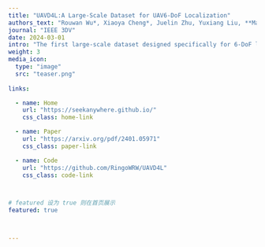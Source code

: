 ```yaml
---
title: "UAVD4L:A Large-Scale Dataset for UAV6-DoF Localization"
authors_text: "Rouwan Wu*, Xiaoya Cheng*, Juelin Zhu, Yuxiang Liu, **Maojun Zhang†**, Shen Yan"
journal: "IEEE 3DV"
date: 2024-03-01
intro: "The first large-scale dataset designed specifically for 6-DoF localization of UAVs in GPS-denied environments"
weight: 3
media_icon:
  type: "image"
  src: "teaser.png"
  
links:

  - name: Home
    url: "https://seekanywhere.github.io/"
    css_class: home-link

  - name: Paper
    url: "https://arxiv.org/pdf/2401.05971"
    css_class: paper-link

  - name: Code
    url: "https://github.com/RingoWRW/UAVD4L"
    css_class: code-link



# featured 设为 true 则在首页展示
featured: true



---
```


